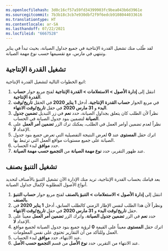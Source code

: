 ```yaml
---
ms.openlocfilehash: 3d0c16cf57a59fd34399903fc9bea043b6d3961e
ms.sourcegitcommit: 7b3b18c3cb7e930dbf2f9f6edcb9108044033616
ms.translationtype: HT
ms.contentlocale: ar-SA
ms.lasthandoff: 07/22/2021
ms.locfileid: "6667528"
---
```

لقد طُلب منك تشغيل القدرة الإنتاجية في جميع جداول الصيانة، بحيث تبدأ في يناير وتنتهي في مارس، مع تقسيمها حسب نوع مهمة الصيانة. 

## <a name="run-a-capacity-load"></a>تشغيل القدرة الإنتاجية

اتبع الخطوات التالية لتشغيل القدرة الإنتاجية:

1.  انتقل إلى **إدارة الأصول > الاستعلامات > القدرة الإنتاجية** لفتح مربع حوار **حساب القدرة الإنتاجية**.
2.  في مربع الحوار **حساب القدرة الإنتاجية**، أدخل **1 يناير 2020** في الحقل **تاريخ/وقت البدء** و **31 مارس 2020** في حقل **تاريخ/وقت الانتهاء**.
3.  نظراً لأن الطلب كان يتعلق بجداول الصيانة، حدد **نعم** في زر التبديل **تضمين جدول الصيانة** لتضمين بنود جدول الصيانة في الحساب.
4.  نظراً لعدم تضمين أوامر العمل في الطلب، يمكنك ترك الزر **تضمين أمر العمل** على الإعداد **لا**. 
5.  اترك حقل **المستوى** عند **0** لعرض النتيجة التفصيلية التي تعرض جميع بنود جدول الصيانة على جميع مستويات مواقع العمل التي ترتبط بها.
6.  حدد **موافق** لبدء الحساب.
7.  عند ظهور التقرير، حدد **نوع مهمة الصيانة** من **التجميع حسب مهمة الصيانة**.

## <a name="run-an-item-forecast"></a>تشغيل التنبؤ بصنف
بعد قيامك بحساب القدرة الإنتاجية، تريد منك الإدارة الآن تشغيل التنبؤ بالأصناف لتحديد أنواع الأصول المطلوبة لإكمال جداول الصيانة. 

1.  انتقل إلى **إدارة الأصول > الاستعلامات > التنبؤ بالصنف** لفتح مربع حوار **حساب التنبؤ بالصنف**. 
2.  ونظراً لأن هذا الطلب لنفس الإطار الزمني كالطلب السابق، أدخل **1 يناير 2020** في حقل **تاريخ/وقت البدء** و **31 مارس 2020** في حقل **تاريخ/وقت الانتهاء**.
3.  حدد **نعم** في الزر **تضمين جدول الصيانة**، واترك الزر **تضمين أمر العمل** معيناً على الإعداد **لا**.
4.  اترك حقل **المستوى** معيناً على القيمة **0** لرؤية جميع بنود جدول الصيانة لجميع مواقع العمل وللتأكد من أن التقارير تحتوي على نفس المعلومات.
5.  عند الانتهاء، حدد **موافق** لبدء الحساب. 
6.  عند الانتهاء من التقرير، حدد **نوع الأصل** من قسم **التجميع حسب الأصل**.

